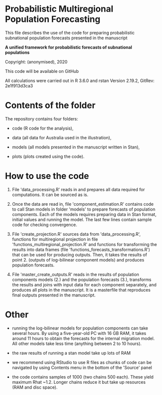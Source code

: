 # Probabilistic Multiregional Population Forecasting

This file describes the use of the code for preparing probabilistic subnational population forecasts presented in the manuscript

**A unified framework for probabilistic forecasts of subnational populations**

Copyright: (anonymised), 2020

This code will be available on GitHub

All calculations were carried out in R 3.6.0 and rstan Version 2.19.2, GitRev: 2e1f913d3ca3

# Contents of the folder

The repository contains four folders: 

- code (R code for the analysis), 

- data (all data for Australia used in the illustration), 

- models (all models presented in the manuscript written in Stan), 

- plots (plots created using the code). 

# How to use the code

1. File 'data_processing.R' reads in and prepares all data required for computations. It can be sourced as is.

2. Once the data are read in, file 'component_estimation.R' contains code to call Stan models in folder 'models' to prepare forecasts of population components. Each of the models requires preparing data in Stan format, initial values and running the model. The last few lines contain sample code for checking convergence.

3. File 'create_projection.R' sources data from 'data_processing.R', functions for multiregional projection in file 'functions_multiregional_projection.R' and functions for transforming the results into data frames (file 'functions_forecasts_transformations.R') that can be used for producing outputs. Then, it takes the results of point 2. (outputs of log-bilinear component models) and produces population forecasts.

4. File 'master_create_outputs.R' reads in the results of population components models (2.) and the population forecasts (3.), transforms the results and joins with input data for each component separately, and produces all plots in the manuscript. It is a masterfile that reproduces final outputs presented in the manuscript. 

# Other

- running the log-bilinear models for population components can take several hours. By using a five-year-old PC with 16 GB RAM, it takes around 11 hours to obtain the forecasts for the internal migration model. All other models take less time (anything between 2 to 10 hours).

- the raw results of running a stan model take up lots of RAM 

- we recommend using RStudio to use R files as chunks of code can be navigated by using Contents menu in the bottom of the 'Source' panel

- the code contains samples of 1000 (two chains 500 each). These yield maximum Rhat ~1.2. Longer chains reduce it but take up resources (RAM and disc space). 



